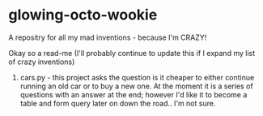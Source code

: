 glowing-octo-wookie
===================

A repositry for all my mad inventions - because I'm CRAZY!

Okay so a read-me (I'll probably continue to update this if I expand my list of crazy inventions)

1. cars.py - this project asks the question is it cheaper to either continue running an old car or to buy a new one.
  At the moment it is a series of questions with an answer at the end;
  however I'd like it to become a table and form query later on down the road.. I'm not sure.
